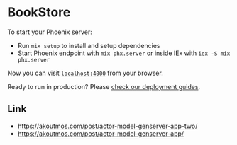 # BookStore

To start your Phoenix server:

  * Run `mix setup` to install and setup dependencies
  * Start Phoenix endpoint with `mix phx.server` or inside IEx with `iex -S mix phx.server`

Now you can visit [`localhost:4000`](http://localhost:4000) from your browser.

Ready to run in production? Please [check our deployment guides](https://hexdocs.pm/phoenix/deployment.html).


## Link

* https://akoutmos.com/post/actor-model-genserver-app-two/
* https://akoutmos.com/post/actor-model-genserver-app/
